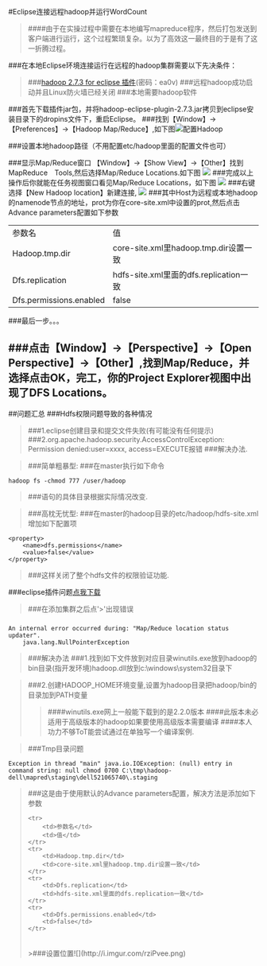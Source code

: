 #Eclipse连接远程hadoop并运行WordCount

> ####由于在实操过程中需要在本地编写mapreduce程序，然后打包发送到客户端进行运行，这个过程繁琐复杂。以为了高效这一最终目的于是有了这一折腾过程。

###在本地Eclipse环境连接运行在远程的hadoop集群需要以下先决条件：

> ###[hadoop 2.7.3 for eclipse 插件](http://pan.baidu.com/s/1b2tooI)(密码：ea0v)
> ###远程hadoop成功启动并且Linux防火墙已经关闭
> ###本地需要hadoop软件

###首先下载插件jar包，并将hadoop-eclipse-plugin-2.7.3.jar拷贝到eclipse安装目录下的dropins文件下，重启Eclipse。
###找到【Window】->【Preferences】->【Hadoop Map/Reduce】,如下图![配置Hadoop](http://i.imgur.com/6UE7cen.png)

###设置本地hadoop路径（不用配置etc/hadoop里面的配置文件也可）

###显示Map/Reduce窗口 【Window】->【Show View】->【Other】找到MapReduce　Tools,然后选择Map/Reduce Locations.如下图
![](http://i.imgur.com/hU4ehmU.png)
###完成以上操作后你就能在任务视图窗口看见Map/Reduce Locations，如下图
![](http://i.imgur.com/6yR6niW.png)
###右键选择【New Hadoop location】新建连接,
![](http://i.imgur.com/Ef3b7B6.png)
###其中Host为远程或本地hadoop的namenode节点的地址，prot为你在core-site.xml中设置的prot,然后点击Advance parameters配置如下参数
<table>
    <tr>
        <td>参数名</td>
 		<td>值</td>
    </tr>
    <tr>
        <td>Hadoop.tmp.dir</td>
 		<td>core-site.xml里hadoop.tmp.dir设置一致</td>
    </tr>
    <tr>
        <td>Dfs.replication</td>
 		<td>hdfs-site.xml里面的dfs.replication一致</td>
    </tr>
    <tr>
        <td>Dfs.permissions.enabled</td>
 		<td>false</td>
    </tr>
</table>
###最后一步。。。

###点击【Window】->【Perspective】->【Open Perspective】->【Other】,找到Map/Reduce，并选择点击OK，完工，你的Project Explorer视图中出现了DFS Locations。
----
##问题汇总
###Hdfs权限问题导致的各种情况
>###1.eclipse创建目录和提交文件失败(有可能没有任何提示)
>###2.org.apache.hadoop.security.AccessControlException: Permission denied:user=xxxx, access=EXECUTE报错
###解决办法.

>###简单粗暴型:
>###在master执行如下命令
>
	hadoop fs -chmod 777 /user/hadoop 
>###语句的具体目录根据实际情况改变.

>###高枕无忧型:
>###在master的hadoop目录的etc/hadoop/hdfs-site.xml增加如下配置项
>
	<property>
		<name>dfs.permissions</name>
		<value>false</value>
	</property>
>###这样关闭了整个hdfs文件的权限验证功能.

###eclipse插件问题[点我下载](https://pan.baidu.com/s/1cGgHVg)
>###在添加集群之后点'>'出现错误
>###
	An internal error occurred during: "Map/Reduce location status updater".
		java.lang.NullPointerException
>###解决办法
>###1.找到如下文件放到对应目录winutils.exe放到hadoop的bin目录(指开发环境)hadoop.dll放到c:\windows\system32目录下

>###2.创建HADOOP_HOME环境变量,设置为hadoop目录把hadoop/bin的目录加到PATH变量
>>####winutils.exe网上一般能下载到的是2.2.0版本
>>####此版本未必适用于高级版本的hadoop如果要使用高级版本需要编译
>>####本人功力不够ToT能尝试通过在单独写一个编译案例.

>###Tmp目录问题
>
	Exception in thread "main" java.io.IOException: (null) entry in command string: null chmod 0700 C:\tmp\hadoop-dell\mapred\staging\dell521065740\.staging
>###这是由于使用默认的Advance parameters配置，解决方法是添加如下参数
><table>
    <tr>
        <td>参数名</td>
 		<td>值</td>
    </tr>
    <tr>
        <td>Hadoop.tmp.dir</td>
 		<td>core-site.xml里hadoop.tmp.dir设置一致</td>
    </tr>
    <tr>
        <td>Dfs.replication</td>
 		<td>hdfs-site.xml里面的dfs.replication一致</td>
    </tr>
    <tr>
        <td>Dfs.permissions.enabled</td>
 		<td>false</td>
    </tr>
</table>
>###设置位置![](http://i.imgur.com/rziPvee.png)